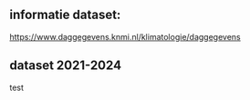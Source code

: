## informatie dataset:
https://www.daggegevens.knmi.nl/klimatologie/daggegevens

## dataset 2021-2024
test